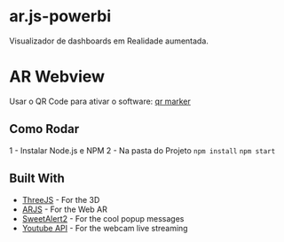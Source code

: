 # ar.js-powerbi
Visualizador de dashboards em Realidade aumentada.

# AR Webview
Usar o QR Code para ativar o software: [qr marker](https://bitbucket.org/ricardohprc/ar.js-webview/src/master/images/marker.png)

## Como Rodar

1 - Instalar Node.js e NPM
2 - Na pasta do Projeto
``` npm install ```
``` npm start ```

## Built With

* [ThreeJS](http://threejs.org) - For the 3D
* [ARJS](https://github.com/jeromeetienne/AR.js/) - For the Web AR
* [SweetAlert2](https://sweetalert2.github.io/) - For the cool popup messages
* [Youtube API](https://developers.google.com/youtube/v3/) - For the webcam live streaming
